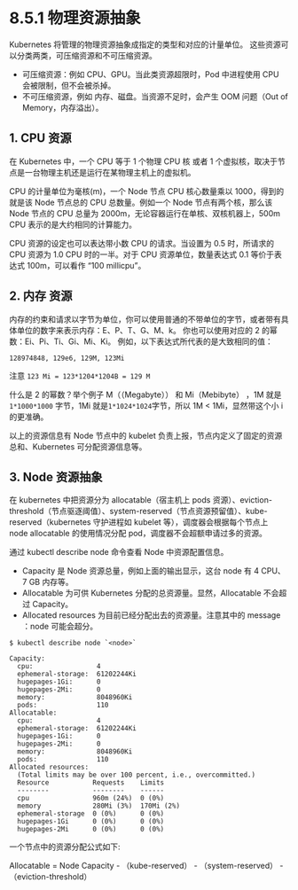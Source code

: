 # 8.5.1  物理资源抽象

Kubernetes 将管理的物理资源抽象成指定的类型和对应的计量单位。 这些资源可以分类两类，可压缩资源和不可压缩资源。

- 可压缩资源：例如 CPU、GPU。当此类资源超限时，Pod 中进程使用 CPU 会被限制，但不会被杀掉。
- 不可压缩资源，例如 内存、磁盘。当资源不足时，会产生 OOM 问题（Out of Memory，内存溢出）。

## 1. CPU 资源

在 Kubernetes 中，一个 CPU 等于 1 个物理 CPU 核 或者 1 个虚拟核，取决于节点是一台物理主机还是运行在某物理主机上的虚拟机。

CPU 的计量单位为毫核(m)，一个 Node 节点 CPU 核心数量乘以 1000，得到的就是该 Node 节点总的 CPU 总数量。例如一个 Node 节点有两个核，那么该 Node 节点的 CPU 总量为 2000m，无论容器运行在单核、双核机器上，500m CPU 表示的是大约相同的计算能力。

CPU 资源的设定也可以表达带小数 CPU 的请求。当设置为 0.5 时，所请求的 CPU 资源为 1.0 CPU 时的一半。对于 CPU 资源单位，数量表达式 0.1 等价于表达式 100m，可以看作 “100 millicpu”。 

## 2. 内存 资源

内存的约束和请求以字节为单位，你可以使用普通的不带单位的字节，或者带有具体单位的数字来表示内存：E、P、T、G、M、k。 你也可以使用对应的 2 的幂数：Ei、Pi、Ti、Gi、Mi、Ki。 例如，以下表达式所代表的是大致相同的值：

```plain
128974848, 129e6, 129M, 123Mi
```

注意 `123 Mi = 123*1204*1204B = 129 M`

什么是 2 的幂数？举个例子 M（（Megabyte）） 和 Mi（Mebibyte） ，1M 就是`1*1000*1000` 字节，1Mi 就是`1*1024*1024`字节，所以 1M < 1Mi，显然带这个小 i 的更准确。


以上的资源信息有 Node 节点中的 kubelet 负责上报，节点内定义了固定的资源总和、Kubernetes 可分配资源信息等。

## 3. Node 资源抽象

在 kubernetes 中把资源分为 allocatable（宿主机上 pods 资源）、eviction-threshold（节点驱逐阈值）、system-reserved（节点资源预留值）、kube-reserved（kubernetes 守护进程如 kubelet 等），调度器会根据每个节点上 node allocatable 的使用情况分配 pod，调度器不会超额申请过多的资源。

通过 kubectl describe node 命令查看 Node 中资源配置信息。

- Capacity 是 Node 资源总量，例如上面的输出显示，这台 node 有 4 CPU、7 GB 内存等。
- Allocatable 为可供 Kubernetes 分配的总资源量。显然，Allocatable 不会超过 Capacity。
- Allocated resources 为目前已经分配出去的资源量。注意其中的 message ：node 可能会超分。

```plain
$ kubectl describe node `<node>`

Capacity:
  cpu:                4
  ephemeral-storage:  61202244Ki
  hugepages-1Gi:      0
  hugepages-2Mi:      0
  memory:             8048960Ki
  pods:               110
Allocatable:
  cpu:                4
  ephemeral-storage:  61202244Ki
  hugepages-1Gi:      0
  hugepages-2Mi:      0
  memory:             8048960Ki
  pods:               110
Allocated resources:
  (Total limits may be over 100 percent, i.e., overcommitted.)
  Resource           Requests    Limits
  --------           --------    ------
  cpu                960m (24%)  0 (0%)
  memory             280Mi (3%)  170Mi (2%)
  ephemeral-storage  0 (0%)      0 (0%)
  hugepages-1Gi      0 (0%)      0 (0%)
  hugepages-2Mi      0 (0%)      0 (0%)
```

一个节点中的资源分配公式如下:

Allocatable = Node Capacity - （kube-reserved） - （system-reserved） - （eviction-threshold）

